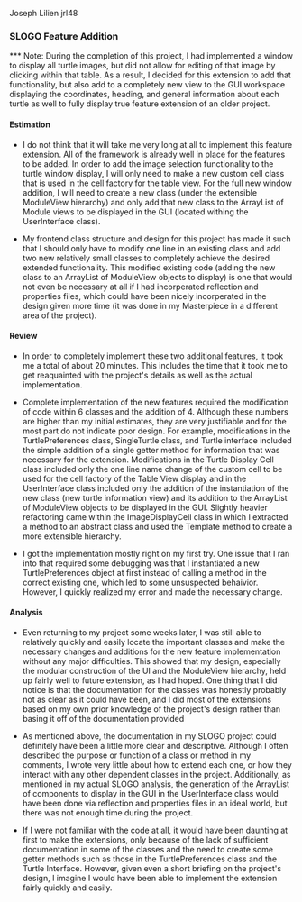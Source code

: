 Joseph Lilien
jrl48

### SLOGO Feature Addition

*** Note:  During the completion of this project, I had implemented a window to display all turtle images, but did not allow for editing of that image by clicking within that table.  As a result, I decided for this extension to add that functionality, but also add to a completely new view to the GUI workspace displaying the coordinates, heading, and general information about each turtle as well to fully display true feature extension of an older project.

#### Estimation

* I do not think that it will take me very long at all to implement this feature extension.  All of the framework is already well in place for the features to be added.  In order to add the image selection functionality to the turtle window display, I will only need to make a new custom cell class that is used in the cell factory for the table view.  For the full new window addition, I will need to create a new class (under the extensible ModuleView hierarchy) and only add that new class to the ArrayList of Module views to be displayed in the GUI (located withing the UserInterface class).

* My frontend class structure and design for this project has made it such that I should only have to modify one line in an existing class and add two new relatively small classes to completely achieve the desired extended functionality.  This modified existing code (adding the new class to an ArrayList of ModuleView objects to display) is one that would not even be necessary at all if I had incorperated reflection and properties files, which could have been nicely incorperated in the design given more time (it was done in my Masterpiece in a different area of the project).

#### Review

* In order to completely implement these two additional features, it took me a total of about 20 minutes.  This includes the time that it took me to get reaquainted with the project's details as well as the actual implementation.  

* Complete implementation of the new features required the modification of code within 6 classes and the addition of 4.  Although these numbers are higher than my initial estimates, they are very justifiable and for the most part do not indicate poor design.  For example, modifications in the TurtlePreferences class, SingleTurtle class, and Turtle interface included the simple addition of a single getter method for information that was necessary for the extension.  Modifications in the Turtle Display Cell class included only the one line name change of the custom cell to be used for the cell factory of the Table View display and in the UserInterface class included only the addition of the instantiation of the new class (new turtle information view) and its addition to the ArrayList of ModuleView objects to be displayed in the GUI.  Slightly heavier refactoring came within the ImageDisplayCell class in which I extracted a method to an abstract class and used the Template method to create a more extensible hierarchy.

* I got the implementation mostly right on my first try.  One issue that I ran into that required some debugging was that I instantiated a new TurtlePreferences object at first instead of calling a method in the correct existing one, which led to some unsuspected behaivior.  However, I quickly realized my error and made the necessary change.



#### Analysis

* Even returning to my project some weeks later, I was still able to relatively quickly and easily locate the important classes and make the necessary changes and additions for the new feature implementation without any major difficulties.  This showed that my design, especially the modular construction of the UI and the ModuleView hierarchy, held up fairly well to future extension, as I had hoped.  One thing that I did notice is that the documentation for the classes was honestly probably not as clear as it could have been, and I did most of the extensions based on my own prior knowledge of the project's design rather than basing it off of the documentation provided

* As mentioned above, the documentation in my SLOGO project could definitely have been a little more clear and descriptive.  Although I often described the purpose or function of a class or method in my comments, I wrote very little about how to extend each one, or how they interact with any other dependent classes in the project.  Additionally, as mentioned in my actual SLOGO analysis, the generation of the ArrayList of components to display in the GUI in the UserInterface class would have been done via reflection and properties files in an ideal world, but there was not enough time during the project.

* If I were not familiar with the code at all, it would have been daunting at first to make the extensions, only because of the lack of sufficient documentation in some of the classes and the need to create some getter methods such as those in the TurtlePreferences class and the Turtle Interface.  However, given even a short briefing on the project's design, I imagine I would have been able to implement the extension fairly quickly and easily.